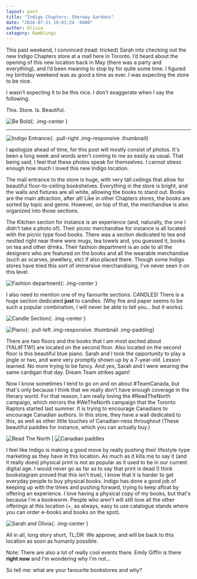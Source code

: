 ```yaml
---
layout: post
title: "Indigo Chapters: Sherway Gardens"
date: "2016-07-21 19:01:24 -0400"
author: Olivia
catagory: Ramblings
---
```

This past weekend, I convinced (read: tricked) Sarah into checking out the new Indigo Chapters store at a mall here in Toronto. I’d heard about the opening of this new location back in May (there was a party and everything), and I’d been meaning to stop by for quite some time. I figured my birthday weekend was as good a time as ever. I was expecting the store to be nice.

I wasn't expecting it to be this nice. I don't exaggerate when I say the following.

This. Store. Is. Beautiful.

![Be Bold](\assets\blogimages\beboldsmall.png){: .img-center }

<!--more-->
<hr>

![Indigo Entrance](\assets\blogimages\sarahindigosm.png){: .pull-right .img-responsive .thumbnail}

I apologize ahead of time, for this post will mostly consist of photos. It's been a long week and words aren't coming to me as easily as usual. That being said, I feel that these photos speak for themselves. I cannot stress enough how much I loved this new Indigo location.

The mall entrance to the store is huge, with very tall ceilings that allow for beautiful floor-to-ceiling bookshelves. Everything in the store is bright, and the walls and fixtures are all white, allowing the books to stand out. Books are the main attraction, after all! Like in other Chapters stores, the books are sorted by topic and genre. However, on top of that, the merchandise is also organized into those sections.

 The Kitchen section for instance is an experience (and, naturally, the one I didn't take a photo of). Their picnic merchandise for instance is all located with the picnic type food books. There was a section dedicated to tea and nestled right near there were mugs, tea towels and, you guessed it, books on tea and other drinks. Their fashion department is an ode to all the designers who are featured on the books and all the wearable merchandise (such as scarves, jewellery, etc) if also placed there. Though some Indigo stores have tried this sort of immersive merchandising, I've never seen it on this level.

![Fashion department](\assets\blogimages\fashionsmall.png){: .img-center }

I also need to mention one of my favourite sections. CANDLES! There is a huge section dedicated **just** to candles. (Why fire and paper seems to be such a popular combination, I will never be able to tell you... but it works).

![Candle Section](\assets\blogimages\candlessmall.png){: .img-center }

![Piano](\assets\blogimages\smpianoos.png){: .pull-left .img-responsive .thumbnail .img-padding}

There are two floors and the books that I am most excited about (YALitFTW!) are located on the second floor. Also located on the second floor is this beautiful blue piano. Sarah and I took the opportunity to play a jingle or two, and were very promptly shown up by a 7-year-old. Lesson learned. No more trying to be fancy. And yes, Sarah and I were wearing the same cardigan that day. Dream Team strikes again!

Now I know sometimes I tend to go on and on about #TeamCanada, but that's only because I think that we really don't have enough coverage in the literary world. For that reason, I am really loving the #ReadTheNorth campaign, which mirrors the #WeTheNorth campaign that the Toronto Raptors started last summer. It is trying to encourage Canadians to encourage Canadian authors. In this store, they have a wall dedicated to this, as well as other little touches of Canadian-ness throughout (These beautiful paddles for instance, which you can actually buy.)

![Read The North](\assets\blogimages\readnorthsm.png) | ![Canadian paddles](\assets\blogimages\smpaddles.png)

I feel like Indigo is making a good move by really pushing their lifestyle-type marketing as they have in this location. As much as it kills me to say it (and it really does) physical print is not as popular as it used to be in our current digital age. I would never go as far as to say that print is dead (I think bookstagram proved that this isn't true), I know that it is harder to get everyday people to buy physical books. Indigo has done a good job of keeping up with the times and pushing forward, trying to keep afloat by offering an experience. I love having a physical copy of my books, but that's because I'm a bookworm. People who aren't will still love all the other offerings at this location (+, as always, easy to use catalogue stands where you can order e-books and books on the spot).

![Sarah and Olivia](\assets\blogimages\selfhelpsmall.png){: .img-center }

All in all, long story short, TL;DR: We approve, and will be back to this location as soon as humanly possible.

Note: There are also a lot of really cool events there. Emily Giffin is there **right now** and I'm wondering why I'm not...

So tell me: what are your favourite bookstores and why?
